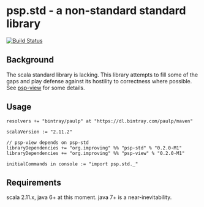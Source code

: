psp.std - a non-standard standard library
=========================================

[![Build Status](https://travis-ci.org/paulp/psp-std.svg?branch=master)](https://travis-ci.org/paulp/psp-std)

Background
----------

The scala standard library is lacking. This library attempts to fill some of the gaps and play defense against its hostility to correctness where possible.
See [psp-view](view/README.md) for some details.

Usage
-----

    resolvers += "bintray/paulp" at "https://dl.bintray.com/paulp/maven"

    scalaVersion := "2.11.2"

    // psp-view depends on psp-std
    libraryDependencies += "org.improving" %% "psp-std" % "0.2.0-M1"
    libraryDependencies += "org.improving" %% "psp-view" % "0.2.0-M1"

    initialCommands in console := "import psp.std._"

Requirements
------------

scala 2.11.x, java 6+ at this moment. java 7+ is a near-inevitability.

